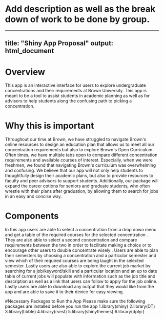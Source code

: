 # Add description as well as the break down of work to be done by group. 
---
title: "Shiny App Proposal"
output: html_document
---

# Overview

This app is an interactive interface for users to explore undergraduate concentrations and their requirements at Brown University. This app is meant to be a tool to assist students in academic planning as well as for advisors to help students along the confusing path to picking a concentration. 

# Why this is important

Throughout our time at Brown, we have struggled to navigate Brown's online resources to design an education plan that allows us to meet all our concentration requirements but also to explore Brown's Open Curriculum. Often times, we have multiple tabs open to compare different concentration requirements and available courses of interest. Especially, when we were freshmen, we found that navigating Brown's curriculum was overwhelming and confusing. We believe that our app will not only help students to thoughtfully design their academic plans, but also to provide resources to faculty and peer advisors to support students. Additionally, our package will expand the career options for seniors and graduate students, who often wrestle with their plans after graduation, by allowing them to search for jobs in an easy and concise way.

# Components

In this app users are able to select a concentration from a drop down menu and get a table of the required courses for the selected concentration . They are also able to select a second concentration and compare requirements between the two in order to facilitate making a choice or to encourage other users to double concentrate wisely . Users are able to plan their semesters by choosing a concentration and a particular semester and view which of their required courses are being taught in the selected semester. Lastly users are also able to explore the current job market by searching for a job/keyword/skill and a particular location and an up to date table of current jobs will populate with information such as the job title and description as well as a link that users can follow to apply for the job online. Lastly users are able to download any output that they would like from the app and are able to save it to their device for easy viewing.

#Necessary Packages to Run the App
Please make sure the following packages are installed before you run the app
1.library(shiny)
2.library(DT)
3.library(tibble)
4.library(rvest)
5.library(shinythemes)
6.library(dplyr)
